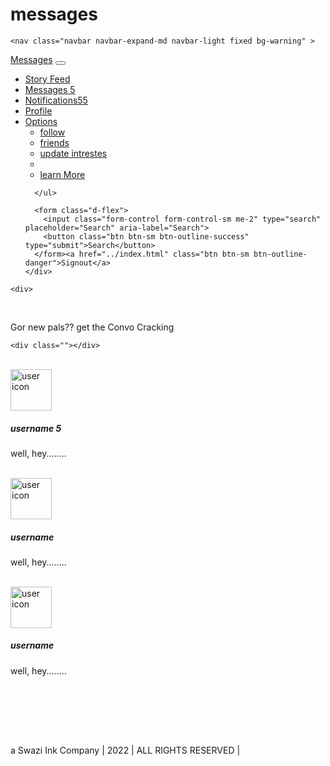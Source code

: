 # messages
<!DOCTYPE html>
<html>
<head>
	<title>Swazi Ink| Home</title>
	<link rel="stylesheet" type="text/css" href="../bootstrap/bootstrap.css">
	<link rel="stylesheet" type="text/css" href="../css.stylesheet.css">
</head>
<body>

	<nav class="navbar navbar-expand-md navbar-light fixed bg-warning" >
  <div class="container-fluid">
    <a class="navbar-brand active" href="#">Messages</a>
    <button class="navbar-toggler" type="button" data-bs-toggle="collapse" data-bs-target="#navbarCollapse" aria-controls="navbarCollapse" aria-expanded="false" aria-label="Toggle navigation">
      <span class="navbar-toggler-icon"></span>
    </button>
    <div class="collapse navbar-collapse" id="navbarCollapse">
      <ul class="navbar-nav me-auto mb-2 mb-md-0">
        <li class="nav-item">
          <a class="nav-link" aria-current="page" href="#">Story Feed</a>
        </li>
        <li class="nav-item">
          <a class="nav-link active" href="#">Messages <span class="badge">5</span></a>
        </li>
        <li class="nav-item">
          <a class="nav-link" href="#" tabindex="-1" aria-disabled="true">Notifications<span class="badge">55</span> </a>
        </li>
        <li class="nav-item">
          <a class="nav-link" href="">Profile</a>
        </li>
        <li class="dropdown">
              <a class="dropdown-toggle sm-hidden" data-toggle="dropdown" href=""> Options<span class="caret"></span></a>
             <ul class="dropdown-menu">
             <li><a href="#">follow</a></li>
             <li><a href="#">friends</a></li>
             <li><a href="#">update intrestes</a></li>
             <li class="divider"></li>
             <li><a href="#">learn More</a></li>
             </ul>
        </li>
        
      </ul>
     
      <form class="d-flex">
        <input class="form-control form-control-sm me-2" type="search" placeholder="Search" aria-label="Search">
        <button class="btn btn-sm btn-outline-success" type="submit">Search</button> 
      </form><a href="../index.html" class="btn btn-sm btn-outline-danger">Signout</a>
    </div>
  </div>
</nav>


<main class="flex-shrink-0">
  <div class="sticky-container">

    <div>

<br>
        <div class=" container">
          <p class="text-lead text-center">Gor new pals?? get the Convo Cracking</p>





    <div class=""></div>


<!-- message pad displaye pad template -->
  <div class="container"><br> <a style="text-decoration: none;" class="link-secondary" href="message-reply.html">
    <img class="float-start" width="66" height="66" class="img-rounded" src="../img/user.ico" alt="user icon">
    <div style="margin-left: 66 rem;" class="">
      <h5>username <span class=" text-danger badge">5</span></h5>
      <p>well, hey........</p>
    </div>
    <br></a>
  </div>
  <!-- message  display pad template -->
  <div class="container">
    <img class="float-start" width="66" height="66" class="img-rounded" src="../img/user.ico" alt="user icon">
    <div style="margin-left: 66 rem;" class="">
      <h5>username</h5>
      <p>well, hey........</p>
    </div>
    <br>
  </div>
  <!-- message pad displaye pad template -->
  <div class="container">
    <img class="float-start" width="66" height="66" class="img-rounded" src="../img/user.ico" alt="user icon">
    <div style="margin-left: 66 rem;" class="">
      <h5>username</h5>
      <p>well, hey........</p>
    </div>
    <br>
  </div>


  
</div></div>
  </div>
</main>



<br><br><br>



<footer class="footer text-center mt-auto py-3 bg-light">
  <div class="container">
    <span class="text-dark"> a Swazi Ink Company | 2022 | ALL RIGHTS RESERVED | </span>
  </div>
</footer>

<script src="../bootstrap/bootstrap.bundle.min.js"></script>
</body>
</html>
